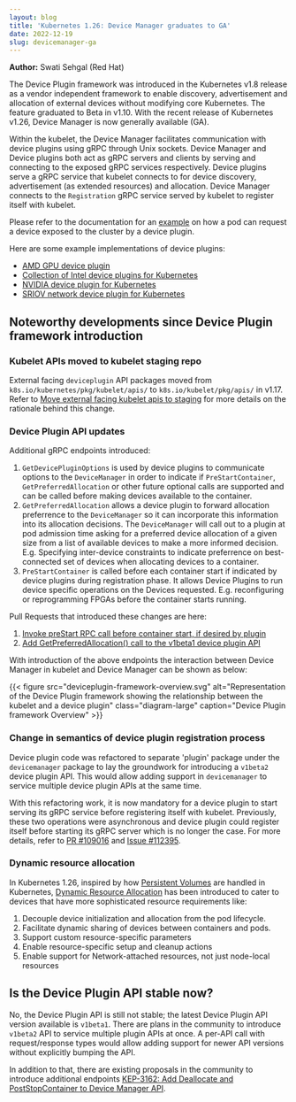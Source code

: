 ```yaml
---
layout: blog
title: 'Kubernetes 1.26: Device Manager graduates to GA'
date: 2022-12-19
slug: devicemanager-ga
---
```


**Author:** Swati Sehgal (Red Hat)

The Device Plugin framework was introduced in the Kubernetes v1.8 release as a vendor
independent framework to enable discovery, advertisement and allocation of external
devices without modifying core Kubernetes. The feature graduated to Beta in v1.10.
With the recent release of Kubernetes v1.26, Device Manager is now generally
available (GA).

Within the kubelet, the Device Manager facilitates communication with device plugins
using gRPC through Unix sockets. Device Manager and Device plugins both act as gRPC
servers and clients by serving and connecting to the exposed gRPC services respectively.
Device plugins serve a gRPC service that kubelet connects to for device discovery,
advertisement (as extended resources) and allocation. Device Manager connects to
the `Registration` gRPC service served by kubelet to register itself with kubelet.

Please refer to the documentation for an [example](/docs/concepts/extend-kubernetes/compute-storage-net/device-plugins/#example-pod) on how a pod can request a device exposed to the cluster by a device plugin.

Here are some example implementations of device plugins:
- [AMD GPU device plugin](https://github.com/RadeonOpenCompute/k8s-device-plugin)
- [Collection of Intel device plugins for Kubernetes](https://github.com/intel/intel-device-plugins-for-kubernetes)
- [NVIDIA device plugin for Kubernetes](https://github.com/NVIDIA/k8s-device-plugin)
- [SRIOV network device plugin for Kubernetes](https://github.com/k8snetworkplumbingwg/sriov-network-device-plugin)

## Noteworthy developments since Device Plugin framework introduction

### Kubelet APIs moved to kubelet staging repo
External facing `deviceplugin` API packages moved from `k8s.io/kubernetes/pkg/kubelet/apis/`
to `k8s.io/kubelet/pkg/apis/` in v1.17. Refer to [Move external facing kubelet apis to staging](https://github.com/kubernetes/kubernetes/pull/83551) for more details on the rationale behind this change.

### Device Plugin API updates
Additional gRPC endpoints introduced:
  1. `GetDevicePluginOptions` is used by device plugins to communicate
     options to the `DeviceManager` in order to indicate if `PreStartContainer`,
     `GetPreferredAllocation` or other future optional calls are supported and
     can be called before making devices available to the container.
  1. `GetPreferredAllocation` allows a device plugin to forward allocation
     preferrence to the `DeviceManager` so it can incorporate this information
     into its allocation decisions. The `DeviceManager` will call out to a
     plugin at pod admission time asking for a preferred device allocation
     of a given size from a list of available devices to make a more informed
     decision. E.g. Specifying inter-device constraints to indicate preferrence
     on best-connected set of devices when allocating devices to a container.
  1. `PreStartContainer` is called before each container start if indicated by
     device plugins during registration phase. It allows Device Plugins to run device
     specific operations on the Devices requested. E.g. reconfiguring or
     reprogramming FPGAs before the container starts running. 

Pull Requests that introduced these changes are here:
1. [Invoke preStart RPC call before container start, if desired by plugin](https://github.com/kubernetes/kubernetes/pull/58282)
1. [Add GetPreferredAllocation() call to the v1beta1 device plugin API](https://github.com/kubernetes/kubernetes/pull/92665)

With introduction of the above endpoints the interaction between Device Manager in
kubelet and Device Manager can be shown as below:

{{< figure src="deviceplugin-framework-overview.svg" alt="Representation of the Device Plugin framework showing the relationship between the kubelet and a device plugin" class="diagram-large" caption="Device Plugin framework Overview" >}}

### Change in semantics of device plugin registration process 
Device plugin code was refactored to separate 'plugin' package under the `devicemanager`
package to lay the groundwork for introducing a `v1beta2` device plugin API. This would
allow adding support in `devicemanager` to service multiple device plugin APIs at the
same time.

With this refactoring work, it is now mandatory for a device plugin to start serving its gRPC
service before registering itself with kubelet. Previously, these two operations were asynchronous
and device plugin could register itself before starting its gRPC server which is no longer the
case. For more details, refer to [PR #109016](https://github.com/kubernetes/kubernetes/pull/109016) and [Issue #112395](https://github.com/kubernetes/kubernetes/issues/112395).

### Dynamic resource allocation
In Kubernetes 1.26, inspired by how [Persistent Volumes](/docs/concepts/storage/persistent-volumes)
are handled in Kubernetes, [Dynamic Resource Allocation](/docs/concepts/scheduling-eviction/dynamic-resource-allocation/)
has been introduced to cater to devices that have more sophisticated resource requirements like:

1. Decouple device initialization and allocation from the pod lifecycle.
1. Facilitate dynamic sharing of devices between containers and pods.
1. Support custom resource-specific parameters
1. Enable resource-specific setup and cleanup actions
1. Enable support for Network-attached resources, not just node-local resources

## Is the Device Plugin API stable now?
No, the Device Plugin API is still not stable; the latest Device Plugin API version
available is `v1beta1`. There are plans in the community to introduce `v1beta2` API
to service multiple plugin APIs at once. A per-API call with request/response types
would allow adding support for newer API versions without explicitly bumping the API.

In addition to that, there are existing proposals in the community to introduce additional
endpoints [KEP-3162: Add Deallocate and PostStopContainer to Device Manager API](https://github.com/kubernetes/kubernetes/pull/109016).
